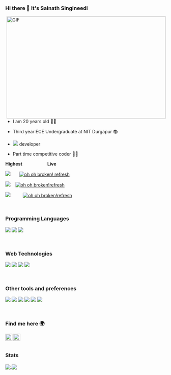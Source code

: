 ### Hi there 👋 It's Sainath Singineedi

  <img align="right" alt="GIF" src="https://github.com/abhisheknaiidu/abhisheknaiidu/blob/master/code.gif?raw=true" width="500" height="320" />


- I am 20 years old 👨‍💻 

- Third year ECE Undergraduate at NIT Durgapur 📚

- <img src='https://img.shields.io/badge/-Django-black?style=plastic&logo=django&logoColor=blue'> developer

- Part time competitive coder 🐱‍💻

**Highest** &nbsp;&nbsp;&nbsp;&nbsp;&nbsp;&nbsp;&nbsp;&nbsp;&nbsp;&nbsp;&nbsp;&nbsp;&nbsp;&nbsp;&nbsp;&nbsp;&nbsp;&nbsp; **Live**

[<img src="https://img.shields.io/badge/Codechef-1825-blue"/>](https://www.codechef.com/users/sainad)&nbsp;&nbsp;&nbsp;&nbsp;&nbsp;&nbsp;&nbsp;[![oh oh broken! refresh](https://cp-logo.vercel.app/codechef/sainad)](https://www.codechef.com/users/sainad)

[<img src="https://img.shields.io/badge/Codeforces-1364-%23378700"/>](https://codeforces.com/profile/sainad)&nbsp;&nbsp;&nbsp;&nbsp;<a href="https://codeforces.com/profile/sainad"><img src="https://run.kaist.ac.kr/badges/codeforces/sainad.svg" alt="oh oh broken!refresh"></a>

[<img src="https://img.shields.io/badge/Atcoder-762-%237f450c"/>](https://atcoder.jp/users/sainad)&nbsp;&nbsp;&nbsp;&nbsp;&nbsp;&nbsp;&nbsp;&nbsp;&nbsp;&nbsp;<a href="https://atcoder.jp/users/sainad"><img src="https://run.kaist.ac.kr/badges/atcoder/sainad.svg" alt="oh oh broken!refresh"></a>

</br>


### Programming Languages
<img src="https://img.shields.io/badge/-Python-blue?style=flat&logo=python&logoColor=white"> <img src="https://img.shields.io/badge/-JavaScript-eed718?style=flat&logo=javascript&logoColor=ffffff"> <img src="https://img.shields.io/badge/-C%20&%20C++-659ad2?style=flat&logo=c%2B%2B&logoColor=ffffff">


</br>


### Web Technologies
<img src = "https://img.shields.io/badge/-HTML5-E34F26?style=flat&logo=html5&logoColor=white"> <img src = "https://img.shields.io/badge/-CSS3-1572B6?style=flat&logo=css3&logoColor=white"> <img src="https://img.shields.io/badge/-Bootstrap-563D7C?style=flat&logo=bootstrap&logoColor=white"> <img src='https://img.shields.io/badge/-Django-black?style=flat&logo=django&logoColor=blue'>

</br>



### Other tools and preferences
<img src="http://img.shields.io/badge/-Git-F1502F?style=flat&logo=git&logoColor=FFFFFF"> <img src="http://img.shields.io/badge/-Github-000000?style=flat&logo=github&logoColor=FFFFFF"> <img src="http://img.shields.io/badge/-VS%20Code-007ACC?style=flat&logo=visual%20studio%20code&logoColor=white">
<img src="http://img.shields.io/badge/-Heroku-430098?style=flat&logo=heroku&logoColor=white"> <img src='https://img.shields.io/badge/-Ubuntu-%23c64423?style=flat&logo=ubuntu&logoColor=yellow'> <img src="https://img.shields.io/badge/-Vim-%230f80c0?style=flat&logo=vim&logoColor=black">

[comment]: <> (<img src="https://img.shields.io/badge/-Docker-white?style=flat&logo=docker&logoColor=blue">)

</br>



### Find me here 🌍
[<img align="left" alt="sainad2222 | LinkedIn" width="22px" src="https://cdn.jsdelivr.net/npm/simple-icons@v3/icons/linkedin.svg" />][linkedin]
[<img align="left" alt="sainad2222 | mail" width="22px" src="https://cdn.jsdelivr.net/npm/simple-icons@v3/icons/gmail.svg" />][gmail]
</br>
</br>




[linkedin]: https://www.linkedin.com/in/sainathsingineedi/
[gmail]: mailto:sainathsingineedi2222@gmail.com

### Stats

<a href="https://github.com/anuraghazra/github-readme-stats">
  <img align="center" style="inline block" src="https://github-readme-stats.vercel.app/api?username=sainad2222&count_private=true&show_icons=true&theme=tokyonight" />
</a>

<a href="https://github.com/anuraghazra/github-readme-stats">
  <img align="center" src="https://github-readme-stats.vercel.app/api/top-langs/?username=sainad2222&layout=compact&height=195&width=495" />
</a>


